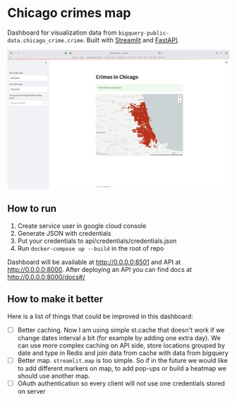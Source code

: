 # Chicago crimes map

Dashboard for visualization data from `bigquery-public-data.chicago_crime.crime`. Built with [Streamlit](https://github.com/streamlit/streamlit) and [FastAPI](https://github.com/tiangolo/fastapi).

![interface](screenshots/dashboard.png)

## How to run
1. Create service user in google cloud console
2. Generate JSON with credentials
3. Put your credentials to api/credentials/credentials.json
4. Run `docker-compose up --build` in the root of repo

Dashboard will be available at http://0.0.0.0:8501 and API at http://0.0.0.0:8000. After deploying an API you can find 
docs at http://0.0.0.0:8000/docs#/

## How to make it better
Here is a list of things that could be improved in this dashboard:

- [ ] Better caching. Now I am using simple st.cache that doesn't work if we change dates interval a bit (for example 
by adding one extra day). We can use more complex caching on API side, store locations grouped by date and type in Redis 
and join data from cache with data from bigquery
- [ ] Better map. `streamlit.map` is too simple. So if in the future we would like to add different markers on map, 
to add pop-ups or build a heatmap we should use another map.
- [ ] OAuth authentication so every client will not use one credentials stored on server
